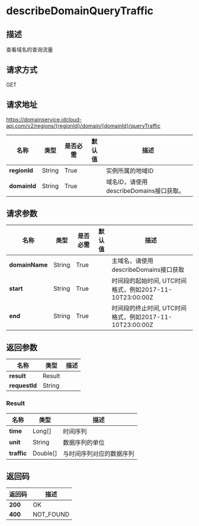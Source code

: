 # describeDomainQueryTraffic


## 描述
查看域名的查询流量

## 请求方式
GET

## 请求地址
https://domainservice.jdcloud-api.com/v2/regions/{regionId}/domain/{domainId}/queryTraffic

|名称|类型|是否必需|默认值|描述|
|---|---|---|---|---|
|**regionId**|String|True| |实例所属的地域ID|
|**domainId**|String|True| |域名ID，请使用describeDomains接口获取。|

## 请求参数
|名称|类型|是否必需|默认值|描述|
|---|---|---|---|---|
|**domainName**|String|True| |主域名，请使用describeDomains接口获取|
|**start**|String|True| |时间段的起始时间, UTC时间格式，例如2017-11-10T23:00:00Z|
|**end**|String|True| |时间段的终止时间, UTC时间格式，例如2017-11-10T23:00:00Z|


## 返回参数
|名称|类型|描述|
|---|---|---|
|**result**|Result| |
|**requestId**|String| |

### Result
|名称|类型|描述|
|---|---|---|
|**time**|Long[]|时间序列|
|**unit**|String|数据序列的单位|
|**traffic**|Double[]|与时间序列对应的数据序列|

## 返回码
|返回码|描述|
|---|---|
|**200**|OK|
|**400**|NOT_FOUND|
